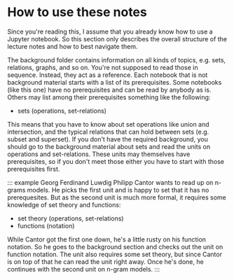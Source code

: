 # How to use these notes

Since you're reading this, I assume that you already know how to use a Jupyter notebook.
So this section only describes the overall structure of the lecture notes and how to best navigate them.

The background folder contains information on all kinds of topics, e.g. sets, relations, graphs, and so on.
You're not supposed to read those in sequence.
Instead, they act as a reference.
Each notebook that is not background material starts with a list of its prerequisites.
Some notebooks (like this one) have no prerequisites and can be read by anybody as is.
Others may list among their prerequisites something like the following:

- sets (operations, set-relations)

This means that you have to know about set operations like union and intersection, and the typical relations that can hold between sets (e.g. subset and superset).
If you don't have the required background, you should go to the background material about sets and read the units on operations and set-relations.
These units may themselves have prerequisites, so if you don't meet those either you have to start with those prerequisites first.

::: example
Georg Ferdinand Luwdig Philipp Cantor
wants to read up on n-grams models.
He picks the first unit and is happy to set that it has no prerequesites.
But as the second unit is much more formal, it requires some knowledge of set theory and functions:


- set theory (operations, set-relations)
- functions (notation)


While Cantor got the first one down, he's a little rusty on his function notation.
So he goes to the background section and checks out the unit on function notation.
The unit also requires some set theory, but since Cantor is on top of that he can read the unit right away.
Once he's done, he continues with the second unit on n-gram models.
:::
